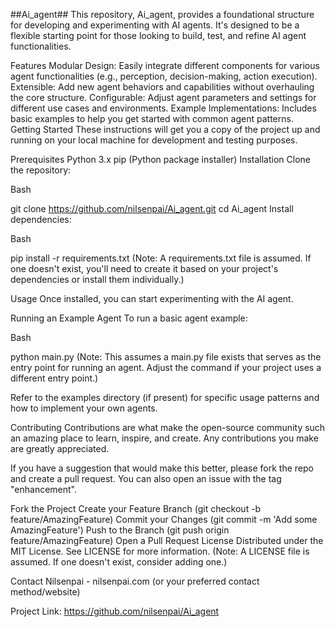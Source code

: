 ##Ai_agent##
This repository, Ai_agent, provides a foundational structure for developing and experimenting with AI agents. It's designed to be a flexible starting point for those looking to build, test, and refine AI agent functionalities.

Features
Modular Design: Easily integrate different components for various agent functionalities (e.g., perception, decision-making, action execution).
Extensible: Add new agent behaviors and capabilities without overhauling the core structure.
Configurable: Adjust agent parameters and settings for different use cases and environments.
Example Implementations: Includes basic examples to help you get started with common agent patterns.
Getting Started
These instructions will get you a copy of the project up and running on your local machine for development and testing purposes.

Prerequisites
Python 3.x
pip (Python package installer)
Installation
Clone the repository:

Bash

git clone https://github.com/nilsenpai/Ai_agent.git
cd Ai_agent
Install dependencies:

Bash

pip install -r requirements.txt
(Note: A requirements.txt file is assumed. If one doesn't exist, you'll need to create it based on your project's dependencies or install them individually.)

Usage
Once installed, you can start experimenting with the AI agent.

Running an Example Agent
To run a basic agent example:

Bash

python main.py
(Note: This assumes a main.py file exists that serves as the entry point for running an agent. Adjust the command if your project uses a different entry point.)

Refer to the examples directory (if present) for specific usage patterns and how to implement your own agents.

Contributing
Contributions are what make the open-source community such an amazing place to learn, inspire, and create. Any contributions you make are greatly appreciated.

If you have a suggestion that would make this better, please fork the repo and create a pull request. You can also open an issue with the tag "enhancement".

Fork the Project
Create your Feature Branch (git checkout -b feature/AmazingFeature)
Commit your Changes (git commit -m 'Add some AmazingFeature')
Push to the Branch (git push origin feature/AmazingFeature)
Open a Pull Request
License
Distributed under the MIT License. See LICENSE for more information.
(Note: A LICENSE file is assumed. If one doesn't exist, consider adding one.)

Contact
Nilsenpai - nilsenpai.com (or your preferred contact method/website)

Project Link: https://github.com/nilsenpai/Ai_agent

